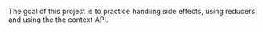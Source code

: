 The goal of this project is to practice handling side effects, using reducers and using the the context API.
